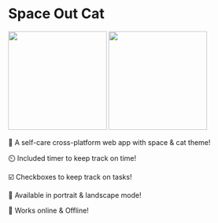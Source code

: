 # Space Out Cat

<a href="https://spaceoutcat.netlify.app"><img src="https://emojipedia.org/static/img/footer/use_in_browser_dark.svg" width="200"/></a> <a href="https://spaceoutcat.netlify.app/#/PWA"><img src="https://i.imgur.com/S0z63M4.png" width="200"/></a>

🚀 A self-care cross-platform web app with space & cat theme!

⏲️ Included timer to keep track on time!

☑️ Checkboxes to keep track on tasks!

📐 Available in portrait & landscape mode!

📶 Works online & Offline!
